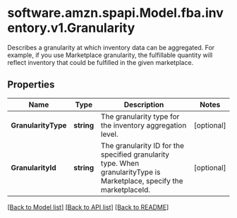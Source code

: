# software.amzn.spapi.Model.fba.inventory.v1.Granularity
Describes a granularity at which inventory data can be aggregated. For example, if you use Marketplace granularity, the fulfillable quantity will reflect inventory that could be fulfilled in the given marketplace.

## Properties

Name | Type | Description | Notes
------------ | ------------- | ------------- | -------------
**GranularityType** | **string** | The granularity type for the inventory aggregation level. | [optional] 
**GranularityId** | **string** | The granularity ID for the specified granularity type. When granularityType is Marketplace, specify the marketplaceId. | [optional] 

[[Back to Model list]](../README.md#documentation-for-models) [[Back to API list]](../README.md#documentation-for-api-endpoints) [[Back to README]](../README.md)


